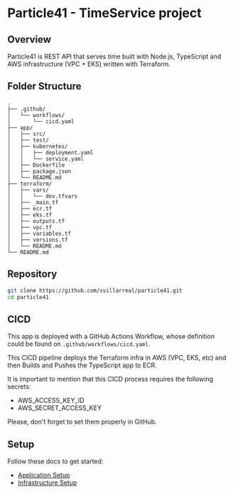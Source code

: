 # Particle41 - TimeService project

## Overview

Particle41 is REST API that serves time built with Node.js, TypeScript and AWS infrastructure (VPC + EKS) written with Terraform.

## Folder Structure

```plaintext
.
├── .github/
│   └── workflows/
│       └── cicd.yaml
├── app/
│   ├── src/
│   ├── test/
│   ├── kubernetes/
│   │   ├── deployment.yaml
│   │   └── service.yaml
│   ├── Dockerfile
│   ├── package.json
│   └── README.md
├── terraform/
│   ├── vars/
│   │   └── dev.tfvars
│   ├── _main.tf
│   ├── ecr.tf
│   ├── eks.tf
│   ├── outputs.tf
│   ├── vpc.tf
│   ├── variables.tf
│   ├── versions.tf
│   └── README.md
└── README.md
```

## Repository

```sh
git clone https://github.com/svillarreal/particle41.git
cd particle41
```

## CICD

This app is deployed with a GitHub Actions Workflow, whose definition could be found on `.github/workflows/cicd.yaml`.

This CICD pipeline deploys the Terraform infra in AWS (VPC, EKS, etc) and then Builds and Pushes the TypeScript app to ECR.

It is important to mention that this CICD process requires the following secrets:

- AWS_ACCESS_KEY_ID
- AWS_SECRET_ACCESS_KEY

Please, don't forget to set them properly in GitHub.

## Setup

Follow these docs to get started:

- [Application Setup](app/README.md)
- [Infrastructure Setup](terraform/README.md)
